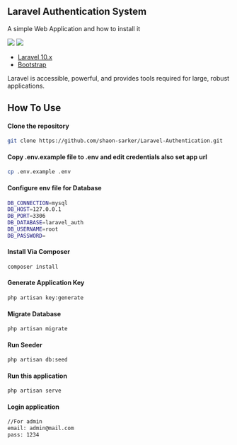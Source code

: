 ## Laravel Authentication System

A simple Web Application and how to install it

[![](https://img.shields.io/badge/Laravel-v10.26.2-ff2e21.svg)](https://laravel.com)
[![](https://img.shields.io/badge/bootstrap-v5.3-712cf9.svg)](https://getbootstrap.com)

- [Laravel 10.x](https://github.com/laravel/laravel)
- [Bootstrap](https://getbootstrap.com/)


Laravel is accessible, powerful, and provides tools required for large, robust applications.


## How To Use
#### Clone the repository

```bash
git clone https://github.com/shaon-sarker/Laravel-Authentication.git
```

#### Copy .env.example file to .env and edit credentials also set app url
```bash
cp .env.example .env
```
#### Configure env file for Database
```bash
DB_CONNECTION=mysql
DB_HOST=127.0.0.1
DB_PORT=3306
DB_DATABASE=laravel_auth
DB_USERNAME=root
DB_PASSWORD=
```

#### Install Via Composer

```bash
composer install
```

#### Generate Application Key

```bash
php artisan key:generate
```

#### Migrate Database

```bash
php artisan migrate
```

#### Run Seeder

```bash
php artisan db:seed
```

#### Run this application

```bash
php artisan serve
```

#### Login application

```bash
//For admin
email: admin@mail.com
pass: 1234
```





